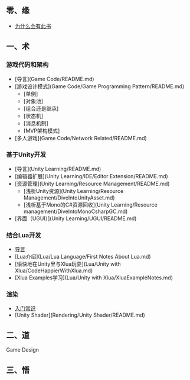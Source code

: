 ## 零、缘
* [为什么会有此书](README.md)

## 一、术
### 游戏代码和架构
* [导言](Game Code/README.md)
* [游戏设计模式](Game Code/Game Programming Pattern/README.md)
  * [单例]
  * [对象池]
  * [组合还是继承]
  * [状态机]
  * [消息机制]
  * [MVP架构模式]
* [多人游戏](Game Code/Network Related/README.md)
  
### 基于Unity开发
* [导言](Unity Learning/README.md)
* [编辑器扩展](Unity Learning/IDE/Editor Extension/README.md)
* [资源管理](Unity Learning/Resource Management/README.md)
  * [浅析Unity资源](Unity Learning/Resource Management/DiveIntoUnityAsset.md)
  * [浅析基于Mono的C#资源回收](Unity Learning/Resource management/DiveIntoMonoCsharpGC.md)
* [界面（UGUI）](Unity Learning/UGUI/README.md)


### 结合Lua开发
* [导言](Lua/README.md)
* [Lua介绍](Lua/Lua Language/First Notes About Lua.md)
* [愉快地在Unity里与Xlua玩耍](Lua/Unity with Xlua/CodeHappierWithXlua.md)
* [Xlua Examples学习](Lua/Unity with Xlua/XluaExampleNotes.md)
  
### 渲染
 * [入门常识](Rendering/Intro/README.md)
 * [Unity Shader](Rendering/Unity Shader/README.md)


## 二、道
Game Design

## 三、悟



